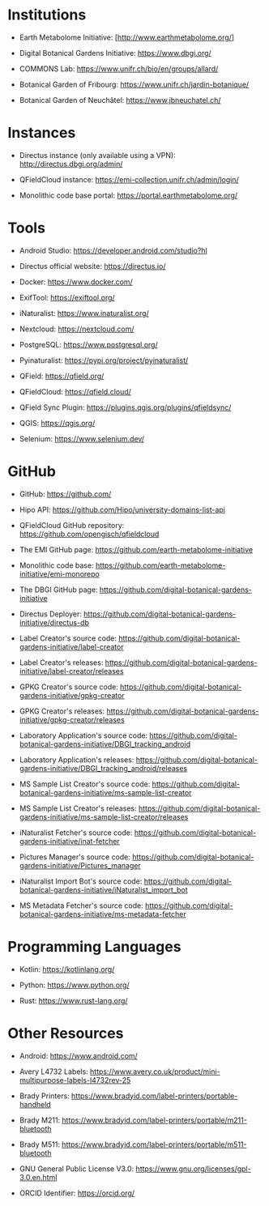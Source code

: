 # Institutions
- Earth Metabolome Initiative: [http://www.earthmetabolome.org/]

- Digital Botanical Gardens Initiative: https://www.dbgi.org/

- COMMONS Lab: https://www.unifr.ch/bio/en/groups/allard/

- Botanical Garden of Fribourg: https://www.unifr.ch/jardin-botanique/

- Botanical Garden of Neuchâtel: https://www.jbneuchatel.ch/

# Instances
- Directus instance (only available using a VPN): http://directus.dbgi.org/admin/

- QFieldCloud instance: https://emi-collection.unifr.ch/admin/login/

- Monolithic code base portal: https://portal.earthmetabolome.org/

# Tools
- Android Studio: https://developer.android.com/studio?hl

- Directus official website: https://directus.io/

- Docker: https://www.docker.com/

- ExifTool: https://exiftool.org/

- iNaturalist: https://www.inaturalist.org/

- Nextcloud: https://nextcloud.com/

- PostgreSQL: https://www.postgresql.org/

- Pyinaturalist: https://pypi.org/project/pyinaturalist/

- QField: https://qfield.org/

- QFieldCloud: https://qfield.cloud/

- QField Sync Plugin: https://plugins.qgis.org/plugins/qfieldsync/

- QGIS: https://qgis.org/

- Selenium: https://www.selenium.dev/

# GitHub
- GitHub: https://github.com/

- Hipo API: https://github.com/Hipo/university-domains-list-api

- QFieldCloud GitHub repository: https://github.com/opengisch/qfieldcloud

- The EMI GitHub page: https://github.com/earth-metabolome-initiative

- Monolithic code base: https://github.com/earth-metabolome-initiative/emi-monorepo

- The DBGI GitHub page: https://github.com/digital-botanical-gardens-initiative

- Directus Deployer: https://github.com/digital-botanical-gardens-initiative/directus-db

- Label Creator's source code: https://github.com/digital-botanical-gardens-initiative/label-creator

- Label Creator's releases: https://github.com/digital-botanical-gardens-initiative/label-creator/releases

- GPKG Creator's source code: https://github.com/digital-botanical-gardens-initiative/gpkg-creator

- GPKG Creator's releases: https://github.com/digital-botanical-gardens-initiative/gpkg-creator/releases

- Laboratory Application's source code: https://github.com/digital-botanical-gardens-initiative/DBGI_tracking_android

- Laboratory Application's releases: https://github.com/digital-botanical-gardens-initiative/DBGI_tracking_android/releases

- MS Sample List Creator's source code: https://github.com/digital-botanical-gardens-initiative/ms-sample-list-creator

- MS Sample List Creator's releases: https://github.com/digital-botanical-gardens-initiative/ms-sample-list-creator/releases

- iNaturalist Fetcher's source code: https://github.com/digital-botanical-gardens-initiative/inat-fetcher

- Pictures Manager's source code: https://github.com/digital-botanical-gardens-initiative/Pictures_manager

- iNaturalist Import Bot's source code: https://github.com/digital-botanical-gardens-initiative/iNaturalist_import_bot

- MS Metadata Fetcher's source code: https://github.com/digital-botanical-gardens-initiative/ms-metadata-fetcher

# Programming Languages
- Kotlin: https://kotlinlang.org/

- Python: https://www.python.org/

- Rust: https://www.rust-lang.org/

# Other Resources
- Android: https://www.android.com/

- Avery L4732 Labels: https://www.avery.co.uk/product/mini-multipurpose-labels-l4732rev-25

- Brady Printers: https://www.bradyid.com/label-printers/portable-handheld

- Brady M211: https://www.bradyid.com/label-printers/portable/m211-bluetooth

- Brady M511: https://www.bradyid.com/label-printers/portable/m511-bluetooth

- GNU General Public License V3.0: https://www.gnu.org/licenses/gpl-3.0.en.html

- ORCID Identifier: https://orcid.org/


